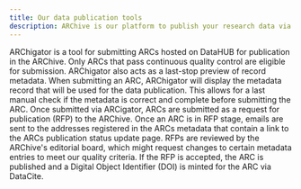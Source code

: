 ```yaml
---
title: Our data publication tools
description: ARChive is our platform to publish your research data via the ARCigator.
---
```


ARChigator is a tool for submitting ARCs hosted on DataHUB for publication in the ARChive. 
Only ARCs that pass continuous quality control are eligible for submission. 
ARChigator also acts as a last-stop preview of record metadata. 
When submitting an ARC, ARChigator will display the metadata record that will be used for the data publication. 
This allows for a last manual check if the metadata is correct and complete before submitting the ARC. 
Once submitted via ARCigator, ARCs are submitted as a request for publication (RFP) to the ARChive. 
Once an ARC is in RFP stage, emails are sent to the addresses registered in the ARCs metadata that contain a link to the ARCs publication status update page. 
RFPs are reviewed by the ARChive's editorial board, which might request changes to certain metadata entries to meet our quality criteria. 
If the RFP is accepted, the ARC is published and a Digital Object Identifier (DOI) is minted for the ARC via DataCite.